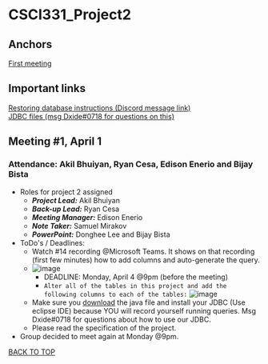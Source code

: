 # <a name = "top">CSCI331_Project2</a>

## Anchors
[First meeting](#first)

## Important links <a name="importantlinks"></a>
[Restoring database instructions (Discord message link)](https://discord.com/channels/948760909092892703/952332552281161798/959631856599449660)
<br>
[JDBC files (msg Dxide#0718 for questions on this)](https://discord.com/channels/948760909092892703/959647408634097704)
<br>

<a name="first"><h2>Meeting #1, April 1</h2></a>
  <h3>Attendance: Akil Bhuiyan, Ryan Cesa, Edison Enerio and Bijay Bista</h3>
  
  * Roles for project 2 assigned
    - ***Project Lead:*** Akil Bhuiyan
    - ***Back-up Lead:*** Ryan Cesa
    - ***Meeting Manager:*** Edison Enerio
    - ***Note Taker:*** Samuel Mirakov
    - ***PowerPoint:*** Donghee Lee and Bijay Bista
  * ToDo's / Deadlines:
    - Watch #14 recording @Microsoft Teams. It shows on that recording (first few minutes) how to add columns and auto-generate the query.
    - ![image](https://user-images.githubusercontent.com/31665473/161365055-a5757a35-c769-4375-a84c-287fd0ebdc46.png)
      * DEADLINE: Monday, April 4 @9pm (before the meeting)
      * ```Alter all of the tables in this project and add the following columns to each of the tables:```
        ![image](https://user-images.githubusercontent.com/31665473/161365241-54d15985-e581-40e7-bca7-5dd7efeb2748.png)
    - Make sure you [download](https://discord.com/channels/948760909092892703/959647408634097704) the java file and install your JDBC (Use eclipse IDE) because YOU will record yourself running queries. Msg Dxide#0718 for questions about how to use our JDBC.
    - Please read the specification of the project.
  * Group decided to meet again at Monday @9pm.

[BACK TO TOP](#top)

